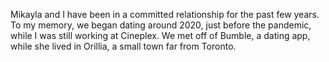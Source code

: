 Mikayla and I have been in a committed relationship for the past few years. To my memory, we began dating around 2020, just before the pandemic, while I was still working at Cineplex. We met off of Bumble, a dating app, while she lived in Orillia, a small town far from Toronto. 